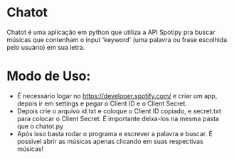 # Chatot
Chatot é uma aplicação em python que utiliza a API Spotipy pra buscar músicas que contenham o input 'keyword' (uma palavra ou frase escolhida pelo usuário) em sua letra.

# Modo de Uso:
- É necessário logar no https://developer.spotify.com/ e criar um app, depois ir em settings e pegar o Client ID e o Client Secret.
- Depois crie o arquivo id.txt e coloque o Client ID copiado, e secret.txt para colocar o Client Secret. É importante deixa-los na mesma pasta que o chatot.py
- Após isso basta rodar o programa e escrever a palavra e buscar. É possivel abrir as músicas apenas clicando em suas respectivas músicas!
